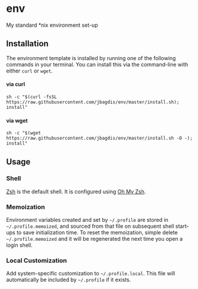 # env
My standard *nix environment set-up

## Installation

The environment template is installed by running one of the following commands in your terminal. You can install this via the command-line with either `curl` or `wget`.

#### via curl

```shell
sh -c "$(curl -fsSL https://raw.githubusercontent.com/jbagdis/env/master/install.sh); install"
```

#### via wget

```shell
sh -c "$(wget https://raw.githubusercontent.com/jbagdis/env/master/install.sh -O -); install"
```

## Usage

### Shell

[Zsh](https://www.zsh.org/) is the default shell. It is configured using [Oh My Zsh](https://github.com/robbyrussell/oh-my-zsh).

### Memoization

Environment variables created and set by `~/.profile` are stored in `~/.profile.memoized`, and sourced from that file on subsequent shell start-ups to save initialization time.
To reset the memoization, simple delete `~/.profile.memoized` and it will be regenerated the next time you open a login shell.

### Local Customization

Add system-specific customization to `~/.profile.local`. This file will automatically be included by `~/.profile` if it exists.
